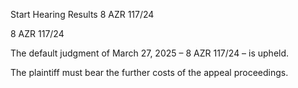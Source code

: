 Start
Hearing Results
8 AZR 117/24

8 AZR 117/24

The default judgment of March 27, 2025 – 8 AZR 117/24 – is upheld.

The plaintiff must bear the further costs of the appeal proceedings.
